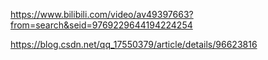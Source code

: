 https://www.bilibili.com/video/av49397663?from=search&seid=9769229644194224254

https://blog.csdn.net/qq_17550379/article/details/96623816
